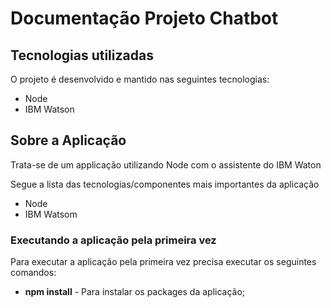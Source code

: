 
# Documentação Projeto Chatbot

## Tecnologias utilizadas

O projeto é desenvolvido e mantido nas seguintes tecnologias:
* Node
* IBM Watson


## Sobre a Aplicação
Trata-se de um applicação utilizando Node com o assistente do IBM Waton

Segue a lista das tecnologias/componentes mais importantes da aplicação
* Node
* IBM Watsom


### Executando a aplicação pela primeira vez
Para executar a aplicação pela primeira vez precisa executar os seguintes comandos:
* **npm install** - Para instalar os packages da aplicação;


